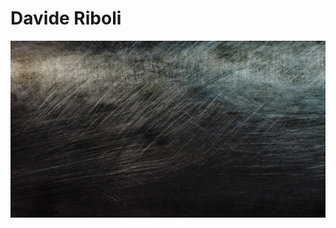 # Davide Riboli

<a href="/blog"><img src="/assets/scratch.webp" alt="Davide Riboli" width="1510"></a>

